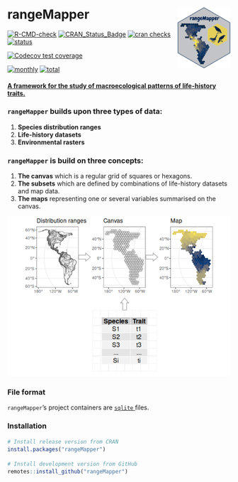 
<!-- README.md is generated from README.Rmd. Please edit that file -->
<!-- 
rmarkdown::render('README.Rmd')
-->

# rangeMapper <img src="man/figures/logo.png" align="right" alt="" width="120" />

<!-- badges: start -->

[![R-CMD-check](https://github.com/mpio-be/rangeMapper/workflows/R-CMD-check/badge.svg)](https://github.com/mpio-be/rangeMapper/actions)
[![CRAN\_Status\_Badge](http://www.r-pkg.org/badges/version/rangeMapper)](http://cran.r-project.org/package=rangeMapper)
[![cran
checks](https://cranchecks.info/badges/worst/rangeMapper)](https://cran.r-project.org/web/checks/check_results_rangeMapper.html)
[![status](https://tinyverse.netlify.com/badge/rangeMapper)](https://CRAN.R-project.org/package=rangeMapper)

[![Codecov test
coverage](https://codecov.io/gh/mpio-be/rangeMapper/branch/master/graph/badge.svg)](https://codecov.io/gh/mpio-be/rangeMapper?branch=master)

[![monthly](https://cranlogs.r-pkg.org/badges/rangeMapper)](https://www.rpackages.io/package/rangeMapper)
[![total](https://cranlogs.r-pkg.org/badges/grand-total/rangeMapper)](https://www.rpackages.io/package/rangeMapper)

<!-- badges: end -->
<h4>
<a href="https://onlinelibrary.wiley.com/doi/10.1111/j.1466-8238.2011.00739.x" target="_blank">
A framework for the study of macroecological patterns of life-history
traits. </a>
</h4>

### `rangeMapper` builds upon three types of data:

1.  **Species distribution ranges**  
2.  **Life-history datasets**  
3.  **Environmental rasters**

### `rangeMapper` is build on three concepts:

1.  **The canvas** which is a regular grid of squares or hexagons.  
2.  **The subsets** which are defined by combinations of life-history
    datasets and map data.  
3.  **The maps** representing one or several variables summarised on the
    canvas.

![](man/figures/example-1.png)<!-- -->

### File format

`rangeMapper`’s project containers are
<a href="https://www.sqlite.org/" target="_blank"> `sqlite` </a> files.

### Installation

``` r
# Install release version from CRAN
install.packages("rangeMapper")

# Install development version from GitHub
remotes::install_github("rangeMapper")
```
